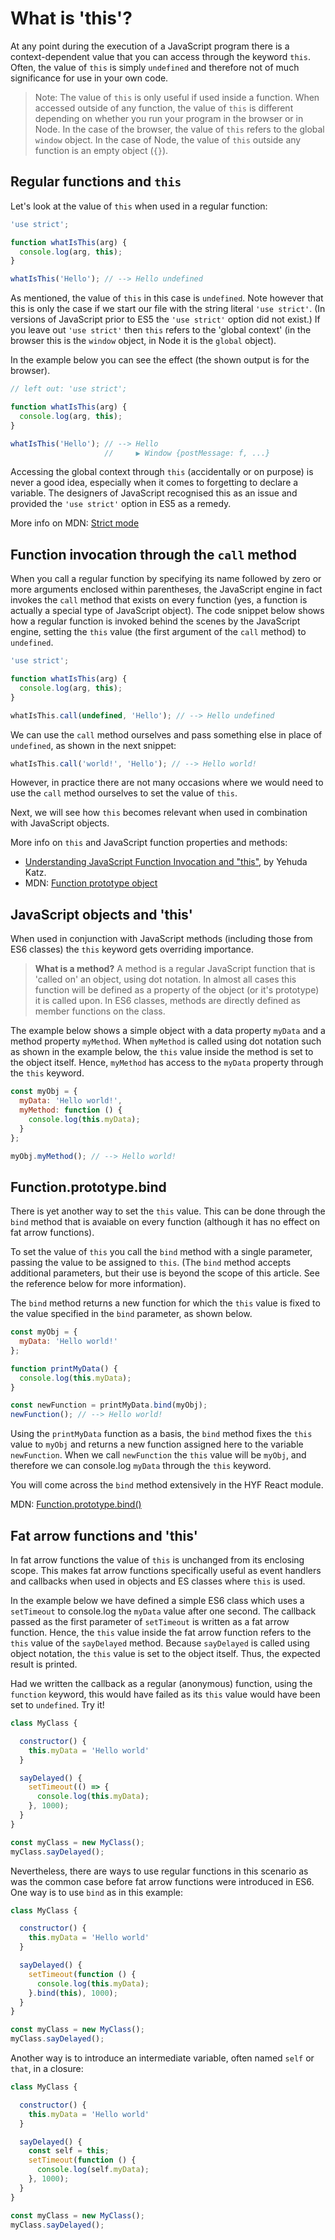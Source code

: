 # What is 'this'?

At any point during the execution of a JavaScript program there is a context-dependent value that you can access through the keyword `this`. Often, the value of `this` is simply `undefined` and therefore not of much significance for use in your own code.

> Note: The value of `this` is only useful if used inside a function. When accessed outside of any function, the value of `this` is different depending on whether you run your program in the browser or in Node. In the case of the browser, the value of `this` refers to the global `window` object. In the case of Node, the value of `this` outside any function is an empty object (`{}`).

## Regular functions and `this`

Let's look at the value of `this` when used in a regular function:

```js
'use strict';

function whatIsThis(arg) {
  console.log(arg, this);
}

whatIsThis('Hello'); // --> Hello undefined
```

As mentioned, the value of `this` in this case is `undefined`. Note however that this is only the case if we start our file with the string literal `'use strict'`. (In versions of JavaScript prior to ES5 the `'use strict'` option did not exist.) If you leave out `'use strict'` then `this` refers to the 'global context' (in the browser this is the `window` object, in Node it is the `global` object).

In the example below you can see the effect (the shown output is for the browser).

```js
// left out: 'use strict';

function whatIsThis(arg) {
  console.log(arg, this);
}

whatIsThis('Hello'); // --> Hello 
                     //     ▶︎ Window {postMessage: f, ...}
```

Accessing the global context through `this` (accidentally or on purpose) is never a good idea, especially when it comes to forgetting to declare a variable. The designers of JavaScript recognised this as an issue and provided the `'use strict'` option in ES5 as a remedy.

More info on MDN: [Strict mode](https://developer.mozilla.org/en-US/docs/Web/JavaScript/Reference/Strict_mode)

## Function invocation through the `call` method

When you call a regular function by specifying its name followed by zero or more arguments enclosed within parentheses, the JavaScript engine in fact invokes the `call` method that exists on every function (yes, a function is actually a special type of JavaScript object). The code snippet below shows how a regular function is invoked behind the scenes by the JavaScript engine, setting the `this` value (the first argument of the `call` method) to `undefined`.

```js
'use strict';

function whatIsThis(arg) {
  console.log(arg, this);
}

whatIsThis.call(undefined, 'Hello'); // --> Hello undefined
```

We can use the `call` method ourselves and pass something else in place of `undefined`, as shown in the next snippet:

```js
whatIsThis.call('world!', 'Hello'); // --> Hello world!
```

However, in practice there are not many occasions where we would need to use the `call` method ourselves to set the value of `this`.

Next, we will see how `this` becomes relevant when used in combination with JavaScript objects.

More info on `this` and JavaScript function properties and methods:

- [Understanding JavaScript Function Invocation and "this"](http://yehudakatz.com/2011/08/11/understanding-javascript-function-invocation-and-this/), by Yehuda Katz.
- MDN: [Function prototype object](https://developer.mozilla.org/en-US/docs/Web/JavaScript/Reference/Global_Objects/Function#Function_prototype_object)

## JavaScript objects and 'this'

When used in conjunction with JavaScript methods (including those from ES6 classes) the `this` keyword gets overriding importance.

> **What is a method?** A method is a regular JavaScript function that is 'called on' an object, using dot notation. In almost all cases this function will be defined as a property of the object (or it's prototype) it is called upon. In ES6 classes, methods are directly defined as member functions on the class.

The example below shows a simple object with a data property `myData` and a method property `myMethod`. When `myMethod` is called using dot notation such as shown in the example below, the `this` value inside the method is set to the object itself. Hence, `myMethod` has access to the `myData` property through the `this` keyword.

```js
const myObj = {
  myData: 'Hello world!',
  myMethod: function () {
    console.log(this.myData);
  }
};

myObj.myMethod(); // --> Hello world!
```

## Function.prototype.bind

There is yet another way to set the `this` value. This can be done through the `bind` method that is avaiable on every function (although it has no effect on fat arrow functions).

To set the value of `this` you call the `bind` method with a single parameter, passing the value to be assigned to `this`. (The `bind` method accepts additional parameters, but their use is beyond the scope of this article. See the reference below for more information).

The `bind` method returns a new function for which the `this` value is fixed to the value specified in the `bind` parameter, as shown below.

```js
const myObj = {
  myData: 'Hello world!'
};

function printMyData() {
  console.log(this.myData);
}

const newFunction = printMyData.bind(myObj);
newFunction(); // --> Hello world!
```

Using the `printMyData` function as a basis, the `bind` method fixes the `this` value to `myObj` and returns a new function assigned here to the variable `newFunction`. When we call `newFunction` the `this` value will be `myObj`, and therefore we can console.log `myData` through the `this` keyword.

You will come across the `bind` method extensively in the HYF React module.

MDN: [Function.prototype.bind()](https://developer.mozilla.org/en-US/docs/Web/JavaScript/Reference/Global_objects/Function/bind)

## Fat arrow functions and 'this'

In fat arrow functions the value of `this` is unchanged from its enclosing scope. This makes fat arrow functions specifically useful as event handlers and callbacks when used in objects and ES classes where `this` is used.

In the example below we have defined a simple ES6 class which uses a `setTimeout` to console.log the `myData` value after one second. The callback passed as the first parameter of `setTimeout` is written as a fat arrow function. Hence, the `this` value inside the fat arrow function refers to the `this` value of the `sayDelayed` method. Because `sayDelayed` is called using object notation, the `this` value is set to the object itself. Thus, the expected result is printed.

Had we written the callback as a regular (anonymous) function, using the `function` keyword, this would have failed as its `this` value would have been set to `undefined`. Try it!

```js
class MyClass {

  constructor() {
    this.myData = 'Hello world'
  }

  sayDelayed() {
    setTimeout(() => {
      console.log(this.myData);
    }, 1000);
  }
}

const myClass = new MyClass();
myClass.sayDelayed();
```

Nevertheless, there are ways to use regular functions in this scenario as was the common case before fat arrow functions were introduced in ES6. One way is to use `bind` as in this example:

```js
class MyClass {

  constructor() {
    this.myData = 'Hello world'
  }

  sayDelayed() {
    setTimeout(function () {
      console.log(this.myData);
    }.bind(this), 1000);
  }
}

const myClass = new MyClass();
myClass.sayDelayed();
```

Another way is to introduce an intermediate variable, often named `self` or `that`, in a closure:

```js
class MyClass {

  constructor() {
    this.myData = 'Hello world'
  }

  sayDelayed() {
    const self = this;
    setTimeout(function () {
      console.log(self.myData);
    }, 1000);
  }
}

const myClass = new MyClass();
myClass.sayDelayed();
```